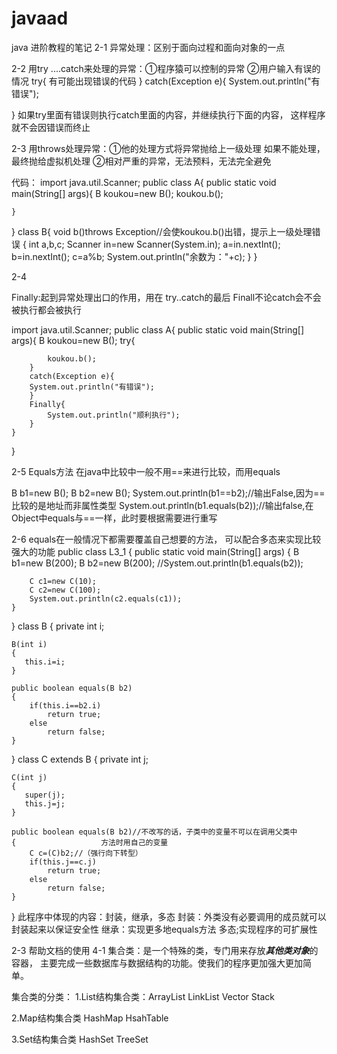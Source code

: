 # javaad
java 进阶教程的笔记
2-1
异常处理：区别于面向过程和面向对象的一点




2-2
用try ....catch来处理的异常：①程序猿可以控制的异常
			    ②用户输入有误的情况
try{
	有可能出现错误的代码
}
catch(Exception e){
	System.out.println("有错误");

}
如果try里面有错误则执行catch里面的内容，并继续执行下面的内容，
这样程序就不会因错误而终止




2-3
用throws处理异常：①他的处理方式将异常抛给上一级处理
                   如果不能处理，最终抛给虚拟机处理
		  ②相对严重的异常，无法预料，无法完全避免

代码：
import java.util.Scanner;
public class A{
	public static void main(String[] args){
		B koukou=new B();
		koukou.b();
				
	}
}
class B{
	void b()throws Exception//会使koukou.b()出错，提示上一级处理错误
	{
		int a,b,c;
		Scanner in=new Scanner(System.in);
		a=in.nextInt();
		b=in.nextInt();
		c=a%b;
		System.out.println("余数为："+c);
	}
}




2-4

Finally:起到异常处理出口的作用，用在 try..catch的最后
        Finall不论catch会不会被执行都会被执行
	
import java.util.Scanner;
public class A{
	public static void main(String[] args){
		B koukou=new B();
		try{
		
			koukou.b();
		}
		catch(Exception e){
		System.out.println("有错误");
		}
		Finally{
			System.out.println("顺利执行");
		}	
	}
}

2-5
Equals方法
在java中比较中一般不用==来进行比较，而用equals

B b1=new B();
B b2=new B();
System.out.println(b1==b2);//输出False,因为==比较的是地址而非属性类型
System.out.println(b1.equals(b2));//输出false,在Object中equals与==一样，此时要根据需要进行重写



2-6
equals在一般情况下都需要覆盖自己想要的方法，
可以配合多态来实现比较强大的功能
public class L3_1
{
	public static void main(String[] args) 
	{
		B b1=new B(200);
		B b2=new B(200);
		//System.out.println(b1.equals(b2));
		
		C c1=new C(10);
		C c2=new C(100);
		System.out.println(c2.equals(c1));
	}
}
class B
{
   private int i;
   
	B(int i)
	{
       this.i=i;
	}
 
	public boolean equals(B b2)
	{
	    if(this.i==b2.i)
	    	return true;
	    else
	    	return false;
    }
}
class C extends B
{
	private int j;
	
	C(int j)
	{
	   super(j);
	   this.j=j;
	}

	public boolean equals(B b2)//不改写的话，子类中的变量不可以在调用父类中
	{					方法时用自己的变量
	    C c=(C)b2;//（强行向下转型）
		if(this.j==c.j)
	    	return true;
	    else
	    	return false;
    }
}
此程序中体现的内容：封装，继承，多态
封装：外类没有必要调用的成员就可以封装起来以保证安全性
继承：实现更多地equals方法
多态;实现程序的可扩展性




2-3
帮助文档的使用
4-1
集合类：是一个特殊的类，专门用来存放***其他类对象***的容器，
主要完成一些数据库与数据结构的功能。使我们的程序更加强大更加简单。
       
集合类的分类：
 1.List结构集合类：ArrayList LinkList Vector Stack

 2.Map结构集合类 HashMap HsahTable

 3.Set结构集合类 HashSet TreeSet
